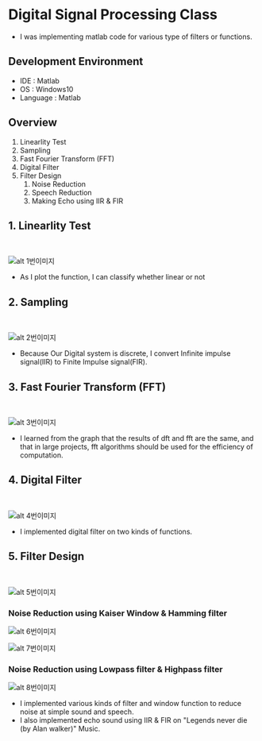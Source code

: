 # Digital Signal Processing Class

-  I was implementing matlab code for various type of filters or functions.

## Development Environment
- IDE : Matlab
- OS : Windows10
- Language : Matlab

## Overview
1. Linearlity Test
2. Sampling
3. Fast Fourier Transform (FFT)
4. Digital Filter
5. Filter Design
    1. Noise Reduction
    2. Speech Reduction
    3. Making Echo using IIR & FIR

## 1. Linearlity Test
<br>

![alt 1번이미지](/image/img1.png)

- As I plot the function, I can classify whether linear or not


## 2. Sampling
<br>

![alt 2번이미지](/image/img2.png)

- Because Our Digital system is discrete, I convert Infinite impulse signal(IIR) to Finite Impulse signal(FIR).

## 3. Fast Fourier Transform (FFT)
<br>

![alt 3번이미지](/image/img3.PNG)

- I learned from the graph that the results of dft and fft are the same, and that in large projects, fft algorithms should be used for the efficiency of computation.


## 4. Digital Filter
<br>

![alt 4번이미지](/image/img4.PNG)

- I implemented digital filter on two kinds of functions.

## 5. Filter Design
<br>

![alt 5번이미지](/image/img5.png)

### Noise Reduction using Kaiser Window & Hamming filter
![alt 6번이미지](/image/img6.png)

![alt 7번이미지](/image/img7.png)

### Noise Reduction using Lowpass filter & Highpass filter
![alt 8번이미지](/image/img8.png)


- I implemented various kinds of filter and window function to reduce noise at simple sound and speech.
- I also implemented echo sound using IIR & FIR on "Legends never die (by Alan walker)" Music.

